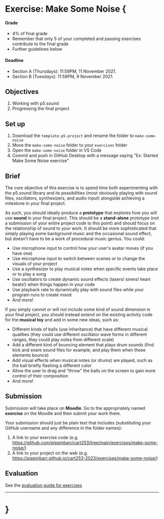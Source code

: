 # Exercise: Make Some Noise {

#### Grade

- 4% of final grade
- Remember that only 5 of your completed and passing exercises contribute to the final grade
- Further guidelines below

#### Deadline

- Section A (Thursdays): 11:59PM, 11 November 2021.
- Section B (Tuesdays): 11:59PM, 9 November 2021.

## Objectives

1. Working with p5.sound
2. Progressing the final project

## Set up

1. Download the `template-p5-project` and rename the folder to `make-some-noise`
3. Move the `make-some-noise` folder to your `exercises` folder
4. Open the `make-some-noise` folder in VS Code
5. Commit and push in GitHub Desktop with a message saying "Ex: Started Make Some Noise exercise"

## Brief

The core objective of this exercise is to spend time both experimenting with the p5.sound library and its possibilities (most obviously playing with sound files, oscillators, synthesizers, and audio input) alongside achieving a milestone in your final project.

As such, you should ideally produce a **prototype** that explores how you will use **sound** in your final project. This should be a **stand-alone** prototype (not a submission of your entire project code to this point) and should focus on the relationship of sound to your work. It should be more sophisticated that simply playing some background music and the occasional sound effect, but doesn't have to be a work of procedural music genius. You could:

- Use microphone input to control how your user's avatar moves (if you have one)
- Use microphone input to switch between scenes or to change the visuals of your project
- Use a synthesizer to play musical notes when specific events take place or to play a song
- Use oscillators to create dynamic sound effects (lasers! sirens! heart beats!) when things happen in your code
- Use playback rate to dynamically play with sound files while your program runs to create mood
- And more!

If you simply cannot or will not include some kind of sound dimension in your final project, you should instead extend on the existing activity code for the **musical toy** and add in some new ideas, such as:

- Different kinds of balls (use inheritance) that have different musical qualities (they could use different oscillator wave forms in different ranges, they could play notes from different scale)
- Add a different kind of bouncing element that plays drum sounds (find kick and snare sound files for example, and play them when these elements bounce)
- Add visual effects when musical notes (or drums) are played, such as the ball briefly flashing a different color
- Allow the user to drag and "throw" the balls on the screen to gain more control of their composition
- And more!

## Submission

Submission will take place on **Moodle**. Go to the appropriately named **exercise** on the Moodle and then submit your work there.

Your submission should just be plain text that includes (substituting your GitHub username and any difference in the folder names):

1. A link to your exercise code (e.g. <https://github.com/pippinbarr/cart253/tree/main/exercises/make-some-noise/>)
2. A link to your project on the web (e.g. <https://pippinbarr.github.io/cart253-2023/exercises/make-some-noise/>)

## Evaluation

See the [evaluation guide for exercises](../evaluation-guide/)

---

# }
